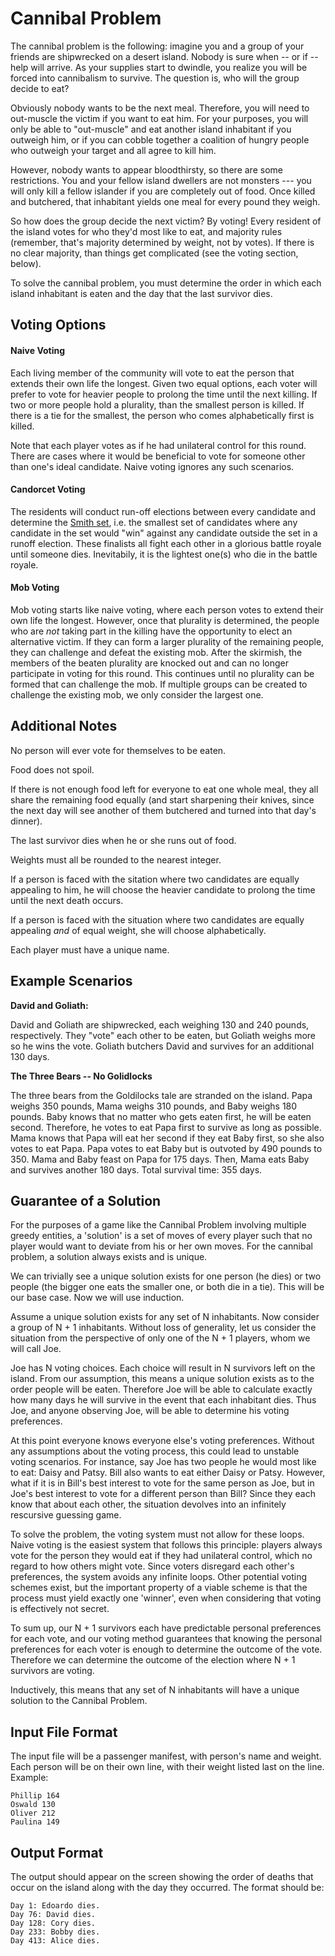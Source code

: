 Cannibal Problem
================

The cannibal problem is the following: imagine you and a group of your
friends are shipwrecked on a desert island.  Nobody is sure when -- or
if -- help will arrive.  As your supplies start to dwindle, you realize
you will be forced into cannibalism to survive. The question is, who
will the group decide to eat?

Obviously nobody wants to be the next meal. Therefore, you will need to
out-muscle the victim if you want to eat him. For your purposes, you will
only be able to "out-muscle" and eat another island inhabitant if you
outweigh him, or if you can cobble together a coalition of hungry people
who outweigh your target and all agree to kill him.

However, nobody wants to appear bloodthirsty, so there are some restrictions.
You and your fellow island dwellers are not monsters --- you will only
kill a fellow islander if you are completely out of food. Once killed
and butchered, that inhabitant yields one meal for every pound they weigh.

So how does the group decide the next victim? By voting! Every resident
of the island votes for who they'd most like to eat, and majority rules
(remember, that's majority determined by weight, not by votes). If there
is no clear majority, than things get complicated (see the voting section,
below).

To solve the cannibal problem, you must determine the order in which
each island inhabitant is eaten and the day that the last survivor
dies.


Voting Options
--------------

#### Naive Voting

Each living member of the community will vote to eat the person that
extends their own life the longest. Given two equal options, each
voter will prefer to vote for heavier people to prolong the time until
the next killing. If two or more people hold a plurality, than the
smallest person is killed. If there is a tie for the smallest, the
person who comes alphabetically first is killed.

Note that each player votes as if he had unilateral control for this round.
There are cases where it would be beneficial to vote for someone other than
one's ideal candidate. Naive voting ignores any such scenarios.


#### Candorcet Voting

The residents will
conduct run-off elections between every candidate and determine the
[Smith set](http://en.wikipedia.org/wiki/Smith_set), i.e. the smallest
set of candidates where any candidate in the set would "win" against
any candidate outside the set in a runoff election. These finalists
all fight each other in a glorious battle royale until someone dies.
Inevitabily, it is the lightest one(s) who die in the battle royale.


#### Mob Voting

Mob voting starts like naive voting, where each person votes to extend their
own life the longest. However, once that plurality is determined, the people
who are _not_ taking part in the killing have the opportunity to elect an
alternative victim. If they can form a larger plurality of the remaining
people, they can challenge and defeat the existing mob. After the skirmish,
the members of the beaten plurality are knocked out and can no longer
participate in voting for this round. This continues until no plurality can
be formed that can challenge the mob. If multiple groups can be created to
challenge the existing mob, we only consider the largest one.


Additional Notes
----------------

No person will ever vote for themselves to be eaten.

Food does not spoil.

If there is not enough food left for everyone to eat one whole meal,
they all share the remaining food equally (and start sharpening their
knives, since the next day will see another of them butchered and turned
into that day's dinner).

The last survivor dies when he or she runs out of food.

Weights must all be rounded to the nearest integer.

If a person is faced with the sitation where two candidates are equally
appealing to him, he will choose the heavier candidate to prolong the
time until the next death occurs.

If a person is faced with the situation where two candidates are equally
appealing *and* of equal weight, she will choose alphabetically.

Each player must have a unique name.

Example Scenarios
-----------------

**David and Goliath:**

David and Goliath are shipwrecked, each weighing 130 and 240 pounds,
respectively. They "vote" each other to be eaten, but Goliath weighs
more so he wins the vote. Goliath butchers David and survives for an
additional 130 days.


**The Three Bears -- No Golidlocks**

The three bears from the Goldilocks tale are stranded on the island.
Papa weighs 350 pounds, Mama weighs 310 pounds, and Baby weighs 180
pounds. Baby knows that no matter who gets eaten first, he will be
eaten second. Therefore, he votes to eat Papa first to survive as long
as possible. Mama knows that Papa will eat her second if they eat
Baby first, so she also votes to eat Papa. Papa votes to eat Baby
but is outvoted by 490 pounds to 350. Mama and Baby feast on Papa for
175 days. Then, Mama eats Baby and survives another 180 days. Total
survival time: 355 days.


Guarantee of a Solution
-----------------------

For the purposes of a game like the Cannibal Problem involving multiple
greedy entities, a 'solution' is a set of moves of every player such
that no player would want to deviate from his or her own moves. For the
cannibal problem, a solution always exists and is unique.

We can trivially see a unique solution exists for one person (he dies) or
two people (the bigger one eats the smaller one, or both die in a tie).
This will be our base case. Now we will use induction.

Assume a unique solution exists for any set of N inhabitants. Now consider
a group of N + 1 inhabitants. Without loss of generality, let us consider
the situation from the perspective of only one of the N + 1 players, whom
we will call Joe.

Joe has N voting choices. Each choice will result in N survivors left on
the island. From our assumption, this means a unique solution exists as to
the order people will be eaten. Therefore Joe will be able to calculate
exactly how many days he will survive in the event that each inhabitant dies.
Thus Joe, and anyone observing Joe, will be able to determine his voting
preferences.

At this point everyone knows everyone else's voting preferences. Without any
assumptions about the voting process, this could lead to unstable voting
scenarios. For instance, say Joe has two people he would most like to eat:
Daisy and Patsy. Bill also wants to eat either Daisy or Patsy. However,
what if it is in Bill's best interest to vote for the same person as Joe, but
in Joe's best interest to vote for a different person than Bill? Since they
each know that about each other, the situation devolves into an infinitely
rescursive guessing game.

To solve the problem, the voting system must not allow for these loops.
Naive voting is the easiest system that follows this principle: players always
vote for the person they would eat if they had unilateral control, which no
regard to how others might vote. Since voters disregard each other's
preferences, the system avoids any infinite loops. Other potential voting
schemes exist, but the important property of a viable scheme is that
the process must yield exactly one 'winner', even when considering that
voting is effectively not secret.

To sum up, our N + 1 survivors each have predictable personal preferences for
each vote, and our voting method guarantees that knowing the personal
preferences for each voter is enough to determine the outcome of the vote.
Therefore we can determine the outcome of the election where N + 1 survivors
are voting.

Inductively, this means that any set of N inhabitants will have a unique
solution to the Cannibal Problem.


Input File Format
-----------------

The input file will be a passenger manifest, with person's name and
weight. Each person will be on their own line, with their weight
listed last on the line. Example:

    Phillip 164
    Oswald 130
    Oliver 212
    Paulina 149



Output Format
-------------

The output should appear on the screen showing the order of deaths that
occur on the island along with the day they occurred. The format should be:

    Day 1: Edoardo dies.
    Day 76: David dies.
    Day 128: Cory dies.
    Day 233: Bobby dies.
    Day 413: Alice dies.



